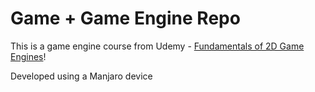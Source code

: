 # Game + Game Engine Repo
This is a game engine course from Udemy - [Fundamentals of 2D Game Engines](https://www.udemy.com/course/cpp-2d-game-engine/)!

Developed using a Manjaro device

